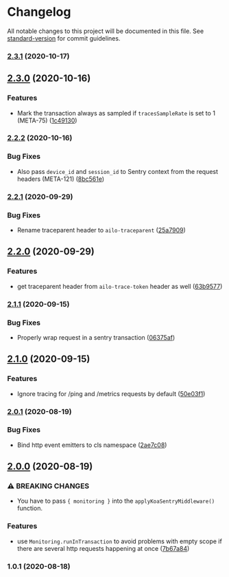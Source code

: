 # Changelog

All notable changes to this project will be documented in this file. See [standard-version](https://github.com/conventional-changelog/standard-version) for commit guidelines.

### [2.3.1](https://github.com/ailohq/koa-sentry-middleware/compare/v2.3.0...v2.3.1) (2020-10-17)

## [2.3.0](https://github.com/ailohq/koa-sentry-middleware/compare/v2.2.2...v2.3.0) (2020-10-16)


### Features

* Mark the transaction always as sampled if `tracesSampleRate` is set to 1 (META-75) ([1c49130](https://github.com/ailohq/koa-sentry-middleware/commit/1c49130b12c425a97ce14affca6e836a35289a64))

### [2.2.2](https://github.com/ailohq/koa-sentry-middleware/compare/v2.2.1...v2.2.2) (2020-10-16)


### Bug Fixes

* Also pass `device_id` and `session_id` to Sentry context from the request headers (META-121) ([8bc561e](https://github.com/ailohq/koa-sentry-middleware/commit/8bc561ea44c991ad6f5a1630a9b2952cbe799cde))

### [2.2.1](https://github.com/ailohq/koa-sentry-middleware/compare/v2.2.0...v2.2.1) (2020-09-29)


### Bug Fixes

* Rename traceparent header to `ailo-traceparent` ([25a7909](https://github.com/ailohq/koa-sentry-middleware/commit/25a790990e0468d42233bbc1a50f332f7c0a5304))

## [2.2.0](https://github.com/ailohq/koa-sentry-middleware/compare/v2.1.1...v2.2.0) (2020-09-29)


### Features

* get traceparent header from `ailo-trace-token` header as well ([63b9577](https://github.com/ailohq/koa-sentry-middleware/commit/63b9577dace959402ceef9740cf4954f114b3104))

### [2.1.1](https://github.com/ailohq/koa-sentry-middleware/compare/v2.1.0...v2.1.1) (2020-09-15)


### Bug Fixes

* Properly wrap request in a sentry transaction ([06375af](https://github.com/ailohq/koa-sentry-middleware/commit/06375afd3e13b180f2714c0a8696faf07b609e2a))

## [2.1.0](https://github.com/ailohq/koa-sentry-middleware/compare/v2.0.1...v2.1.0) (2020-09-15)


### Features

* Ignore tracing for /ping and /metrics requests by default ([50e03f1](https://github.com/ailohq/koa-sentry-middleware/commit/50e03f1abe5c9e25bf837c58637b8181afbc013e))

### [2.0.1](https://github.com/ailohq/koa-sentry-middleware/compare/v2.0.0...v2.0.1) (2020-08-19)


### Bug Fixes

* Bind http event emitters to cls namespace ([2ae7c08](https://github.com/ailohq/koa-sentry-middleware/commit/2ae7c083c2c4a607422d95cf5d633ad355a531ed))

## [2.0.0](https://github.com/ailohq/koa-sentry-middleware/compare/v1.0.1...v2.0.0) (2020-08-19)


### ⚠ BREAKING CHANGES

* You have to pass `{ monitoring }` into the `applyKoaSentryMiddleware()` function.

### Features

* use `Monitoring.runInTransaction` to avoid problems with empty scope if there are several http requests happening at once ([7b67a84](https://github.com/ailohq/koa-sentry-middleware/commit/7b67a8426ff404ec2e861d3087cba2dbef7feb22))

### 1.0.1 (2020-08-18)
